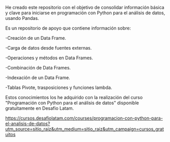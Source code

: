 He creado este repositorio con el objetivo de consolidar información básica y clave para iniciarse en programación con Python para el análisis de datos, usando Pandas.

Es un repositorio de apoyo que contiene información sobre:

-Creación de un Data Frame.

-Carga de datos desde fuentes externas.

-Operaciones y métodos en Data Frames.

-Combinación de Data Frames.

-Indexación de un Data Frame.

-Tablas Pivote, trasposiciones y funciones lambda.


Estos conocimientos los he adquirido con la realización del curso "Programación con Python para el análisis de datos" disponible gratuitamente en Desafio Latam.

https://cursos.desafiolatam.com/courses/programacion-con-python-para-el-analisis-de-datos?utm_source=sitio_raiz&utm_medium=sitio_raiz&utm_campaign=cursos_gratuitos
